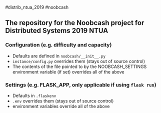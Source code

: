 #distrib_ntua_2019
#noobcash

## The repository for the Noobcash project for Distributed Systems 2019 NTUA

### Configuration (e.g. difficulty and capacity)
- Defaults are defined in `noobcash/__init__.py`
- `instance/config.py` overrides them (stays out of source control)
- The contents of the file pointed to by the NOOBCASH_SETTINGS environment variable (if set) overrides all of the above

### Settings (e.g. FLASK_APP, only applicable if using `flask run`)
- Defaults in `.flaskenv`
- `.env` overrides them (stays out of source control)
- environment variables override all of the above
